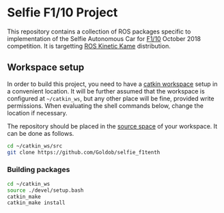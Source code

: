# Selfie F1/10 Project

This repository contains a collection of ROS packages specific to implementation of the Selfie Autonomous Car for [F1/10](http://f1tenth.org) October 2018 competition. It is targetting [ROS Kinetic Kame](http://wiki.ros.org/kinetic) distribution.

## Workspace setup

In order to build this project, you need to have a [catkin workspace](http://wiki.ros.org/catkin/Tutorials/create_a_workspace) setup in a convenient location. It will be further assumed that the workspace is configured at `~/catkin_ws`, but any other place will be fine, provided write permissions. When evaluating the shell commands below, change the location if necessary.

The repository should be placed in the [source space](http://wiki.ros.org/catkin/workspaces#Source_Space) of your workspace. It can be done as follows.

```bash
cd ~/catkin_ws/src
git clone https://github.com/Goldob/selfie_f1tenth
```


### Building packages

```bash
cd ~/catkin_ws
source ./devel/setup.bash
catkin_make
catkin_make install
```
